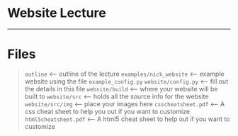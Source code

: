 # Website Lecture
-----------------

# Files
> `outline` <-- outline of the lecture
> `examples/nick_website` <-- example website using the file `example_config.py`
> `website/config.py` <-- fill out the details in this file
> `website/build` <-- where your website will be built to 
> `website/src` <-- holds all the source info for the website
> `website/src/img` <-- place your images here
> `csscheatsheet.pdf` <-- A css cheat sheet to help you out if you want to customize
> `html5cheatsheet.pdf` <-- A html5 cheat sheet to help out if you want to customize
